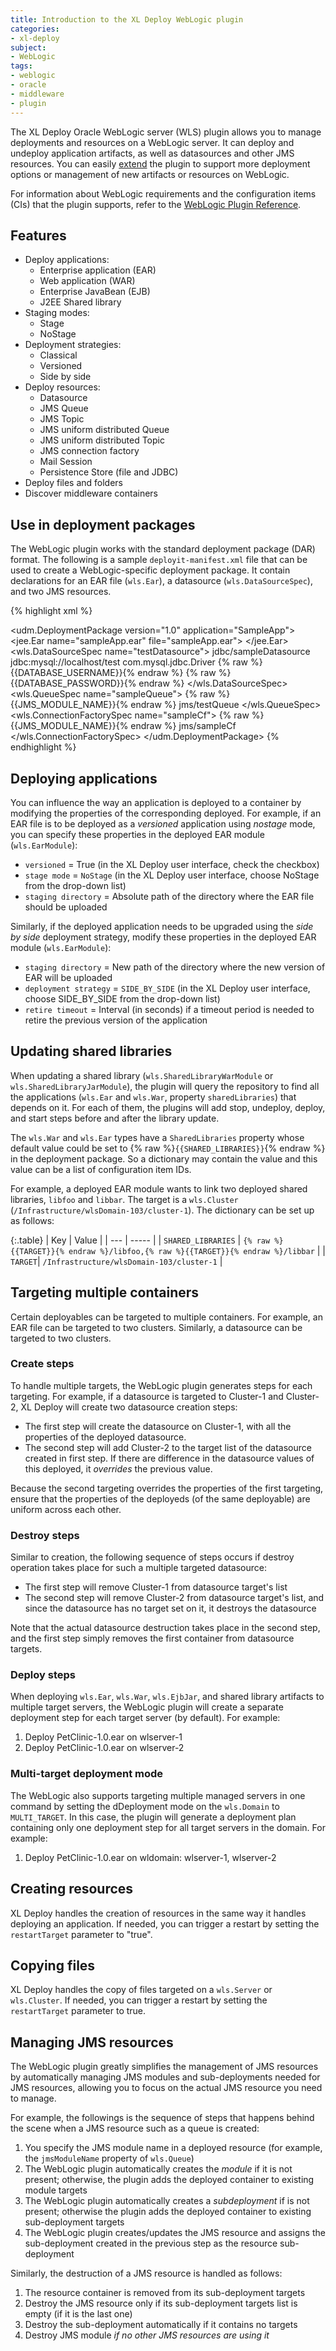 ```yaml
---
title: Introduction to the XL Deploy WebLogic plugin
categories:
- xl-deploy
subject:
- WebLogic
tags:
- weblogic
- oracle
- middleware
- plugin
---
```


The XL Deploy Oracle WebLogic server (WLS) plugin allows you to manage deployments and resources on a WebLogic server. It can deploy and undeploy application artifacts, as well as datasources and other JMS resources. You can easily [extend](/xl-deploy/how-to/extend-the-xl-deploy-weblogic-plugin.html) the plugin to support more deployment options or management of new artifacts or resources on WebLogic.

For information about WebLogic requirements and the configuration items (CIs) that the plugin supports, refer to the [WebLogic Plugin Reference](/xl-deploy/latest/wlsPluginManual.html).

## Features

* Deploy applications:
	* Enterprise application (EAR)
	* Web application (WAR)
	* Enterprise JavaBean (EJB)
	* J2EE Shared library
* Staging modes:
	* Stage 
	* NoStage
* Deployment strategies:
	* Classical
	* Versioned
	* Side by side
* Deploy resources:
	* Datasource
	* JMS Queue
	* JMS Topic
	* JMS uniform distributed Queue
	* JMS uniform distributed Topic
	* JMS connection factory
	* Mail Session
	* Persistence Store (file and JDBC)
* Deploy files and folders
* Discover middleware containers

## Use in deployment packages

The WebLogic plugin works with the standard deployment package (DAR) format. The following is a sample `deployit-manifest.xml` file that can be used to create a WebLogic-specific deployment package. It contain declarations for an EAR file (`wls.Ear`), a datasource (`wls.DataSourceSpec`), and two JMS resources.

{% highlight xml %}
<?xml version="1.0" encoding="UTF-8"?>
<udm.DeploymentPackage version="1.0" application="SampleApp">
    <deployables>
        <jee.Ear name="sampleApp.ear" file="sampleApp.ear">
        </jee.Ear>
        <wls.DataSourceSpec name="testDatasource">
            <jndiNames>jdbc/sampleDatasource</jndiNames>
            <url>jdbc:mysql://localhost/test</url>
            <driverName>com.mysql.jdbc.Driver</driverName>
            <username>{% raw %}{{DATABASE_USERNAME}}{% endraw %}</username>
            <password>{% raw %}{{DATABASE_PASSWORD}}{% endraw %}</password>
        </wls.DataSourceSpec>
        <wls.QueueSpec name="sampleQueue">
            <jmsModuleName>{% raw %}{{JMS_MODULE_NAME}}{% endraw %}</jmsModuleName>
            <jndiName>jms/testQueue</jndiName>
        </wls.QueueSpec>
        <wls.ConnectionFactorySpec name="sampleCf">
            <jmsModuleName>{% raw %}{{JMS_MODULE_NAME}}{% endraw %}</jmsModuleName>
            <jndiName>jms/sampleCf</jndiName>
        </wls.ConnectionFactorySpec>
    </deployables>
</udm.DeploymentPackage>
{% endhighlight %}

## Deploying applications

You can influence the way an application is deployed to a container by modifying the properties of the corresponding deployed. For example, if an EAR file is to be deployed as a *versioned* application using *nostage* mode, you can specify these properties in the deployed EAR module (`wls.EarModule`):

* `versioned` = True (in the XL Deploy user interface, check the checkbox)
* `stage mode` = `NoStage` (in the XL Deploy user interface, choose NoStage from the drop-down list)
* `staging directory` = Absolute path of the directory where the EAR file should be uploaded

Similarly, if the deployed application needs to be upgraded using the *side by side* deployment strategy, modify these properties in the deployed EAR module (`wls.EarModule`):

* `staging directory` = New path of the directory where the new version of EAR will be uploaded
* `deployment strategy` = `SIDE_BY_SIDE` (in the XL Deploy user interface, choose SIDE_BY_SIDE from the drop-down list)
* `retire timeout` = Interval (in seconds) if a timeout period is needed to retire the previous version of the application

## Updating shared libraries

When updating a shared library (`wls.SharedLibraryWarModule` or `wls.SharedLibraryJarModule`), the plugin will query the repository to find all the applications (`wls.Ear` and `wls.War`, property `sharedLibraries`) that depends on it. For each of them, the plugins will add stop, undeploy, deploy, and start steps before and after the library update.

The `wls.War` and `wls.Ear` types have a `SharedLibraries` property whose default value could be set to {% raw %}`{{SHARED_LIBRARIES}}`{% endraw %} in the deployment package. So a dictionary may contain the value and this value can be a list of configuration item IDs.

For example, a deployed EAR module wants to link two deployed shared libraries, `libfoo` and `libbar`. The target is a `wls.Cluster` (`/Infrastructure/wlsDomain-103/cluster-1`). The dictionary can be set up as follows:

{:.table}
| Key | Value |
| --- | ----- |
| `SHARED_LIBRARIES` | `{% raw %}{{TARGET}}{% endraw %}/libfoo,{% raw %}{{TARGET}}{% endraw %}/libbar` |
| `TARGET`| `/Infrastructure/wlsDomain-103/cluster-1` |

## Targeting multiple containers

Certain deployables can be targeted to multiple containers. For example, an EAR file can be targeted to two clusters. Similarly, a datasource can be targeted to two clusters.

### Create steps

To handle multiple targets, the WebLogic plugin generates steps for each targeting. For example, if a datasource is targeted to Cluster-1 and Cluster-2, XL Deploy will create two datasource creation steps:

* The first step will create the datasource on Cluster-1, with all the properties of the deployed datasource. 
* The second step will add Cluster-2 to the target list of the datasource created in first step. If there are difference in the datasource values of this deployed, it *overrides* the previous value.

Because the second targeting overrides the properties of the first targeting, ensure that the properties of the deployeds (of the same deployable) are uniform across each other.

### Destroy steps

Similar to creation, the following sequence of steps occurs if destroy operation takes place for such a multiple targeted datasource:

* The first step will remove Cluster-1 from datasource target's list
* The second step will remove Cluster-2 from datasource target's list, and since the datasource has no target set on it, it destroys the datasource

Note that the actual datasource destruction takes place in the second step, and the first step simply removes the first container from datasource targets.

### Deploy steps

When deploying `wls.Ear`, `wls.War`, `wls.EjbJar`, and shared library artifacts to multiple target servers, the WebLogic plugin will create a separate deployment step for each target server (by default). For example:

1. Deploy PetClinic-1.0.ear on wlserver-1
1. Deploy PetClinic-1.0.ear on wlserver-2

### Multi-target deployment mode

The WebLogic also supports targeting multiple managed servers in one command by setting the dDeployment mode on the `wls.Domain` to `MULTI_TARGET`. In this case, the plugin will generate a deployment plan containing only one deployment step for all target servers in the domain. For example:

1. Deploy PetClinic-1.0.ear on wldomain: wlserver-1, wlserver-2

## Creating resources

XL Deploy handles the creation of resources in the same way it handles deploying an application. If needed, you can trigger a restart by setting the `restartTarget` parameter to "true".

## Copying files

XL Deploy handles the copy of files targeted on a `wls.Server` or `wls.Cluster`. If needed, you can trigger a restart by setting the `restartTarget` parameter to true.

## Managing JMS resources

The WebLogic plugin greatly simplifies the management of JMS resources by automatically managing JMS modules and sub-deployments needed for JMS resources, allowing you to focus on the actual JMS resource you need to manage.

For example, the followings is the sequence of steps that happens behind the scene when a JMS resource such as a queue is created:

1. You specify the JMS module name in a deployed resource (for example, the `jmsModuleName` property of `wls.Queue`) 
1. The WebLogic plugin automatically creates the *module* if it is not present; otherwise, the plugin adds the deployed container to existing module targets
1. The WebLogic plugin automatically creates a *subdeployment* if is not present; otherwise the plugin adds the deployed container to existing sub-deployment targets
1. The WebLogic plugin creates/updates the JMS resource and assigns the sub-deployment created in the previous step as the resource sub-deployment

Similarly, the destruction of a JMS resource is handled as follows:

1. The resource container is removed from its sub-deployment targets
1. Destroy the JMS resource only if its sub-deployment targets list is empty (if it is the last one) 
1. Destroy the sub-deployment automatically if it contains no targets
1. Destroy JMS module _if no other JMS resources are using it_
